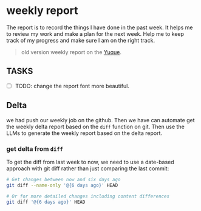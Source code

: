 # weekly report

The report is to record the things I have done in the past week. It helps me to review my work and make a plan for the next week.
Help me to keep track of my progress and make sure I am on the right track.

> old version weekly report on the [Yuque](https://www.yuque.com/xjh2000/wzrsc8).

## TASKS

- [ ] TODO: change the report font more beautiful.

## Delta

we had push our weekly job on the github. Then we have can automate get the weekly delta report based on the `diff` function on git.
Then use the LLMs to generate the weekly report based on the delta report.

### get delta from `diff`

To get the diff from last week to now, we need to use a date-based approach with git diff rather than just comparing the last commit:

```bash
# Get changes between now and six days ago
git diff --name-only '@{6 days ago}' HEAD

# Or for more detailed changes including content differences
git diff '@{6 days ago}' HEAD
```
